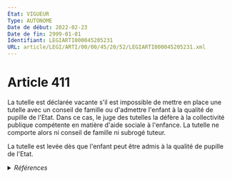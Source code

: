 ```yaml
---
État: VIGUEUR
Type: AUTONOME
Date de début: 2022-02-23
Date de fin: 2999-01-01
Identifiant: LEGIARTI000045205231
URL: article/LEGI/ARTI/00/00/45/20/52/LEGIARTI000045205231.xml
---
```


<h1>Article 411</h1>

La tutelle est déclarée vacante s'il est impossible de mettre en place une
tutelle avec un conseil de famille ou d'admettre l'enfant à la qualité de
pupille de l'Etat. Dans ce cas, le juge des tutelles la défère à la collectivité
publique compétente en matière d'aide sociale à l'enfance. La tutelle ne
comporte alors ni conseil de famille ni subrogé tuteur.<br />

La tutelle est levée dès que l'enfant peut être admis à la qualité de pupille de
l'Etat.


<details>
  <summary><em>Références</em></summary>

  <h2>Articles faisant référence à l'article</h2>
  
  <ul>
    <li>
      <a href="https://legal.tricoteuses.fr//redirection/LEGIARTI000045199328?vers=git&vers=legifrance">LOI n° 2022-219 du 21 février 2022 visant à réformer l'adoption - article 24 ENTIEREMENT_MODIF</a> MODIFIE source
    </li>
  </ul>
  
  <h2>Références faites par l'article</h2>
  
  <ul>
    <li>
      2022-02-21 MODIFIE cible <a href="https://legal.tricoteuses.fr//redirection/LEGIARTI000045199328?vers=git&vers=legifrance">LOI n° 2022-219 du 21 février 2022 visant à réformer l'adoption - article 24 ENTIEREMENT_MODIF</a>
    </li>
    <li>
      2999-01-01 CITATION cible <a href="https://legal.tricoteuses.fr//redirection/LEGIARTI000049050913?vers=git&vers=legifrance">Code de l'action sociale et des familles - article L222-5 AUTONOME VIGUEUR, en vigueur depuis le 2024-01-28</a>
    </li>
    <li>
      2999-01-01 CITATION cible <a href="https://legal.tricoteuses.fr//redirection/LEGIARTI000006900378?vers=git&vers=legifrance">Code de la construction et de l'habitation - article R443-38 AUTONOME ABROGE, en vigueur du 1978-06-08 au 1979-08-25</a>
    </li>
    <li>
      1910-03-26 CITATION cible <a href="https://legal.tricoteuses.fr//redirection/LEGIARTI000039347977?vers=git&vers=legifrance">Décret du 26 mars 1910 pris pour l'exécution de la loi du 12 juillet 1909 sur la constitution d'un bien de famille insaisissable - article 12 AUTONOME VIGUEUR, en vigueur depuis le 2020-01-01</a>
    </li>
    <li>
      CODIFICATION source Loi 1803-03-14
    </li>
  </ul>
</details>

